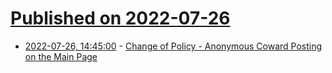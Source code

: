 # [Published on 2022-07-26](index.md)

* [2022-07-26, 14:45:00](https://soylentnews.org/meta/article.pl?sid=22/07/26/0853222&from=rss) - [Change of Policy - Anonymous Coward Posting on the Main Page](https://soylentnews.org/meta/article.pl?sid=22/07/26/0853222&from=rss)
